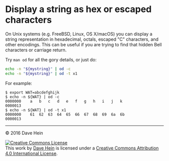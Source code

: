 # Display a string as hex or escaped characters

On Unix systems (e.g. FreeBSD, Linux, OS X/macOS) you can display a string representation in hexadecimal, octals, escaped "C" characters, and other encodings. This can be useful if you are trying to find that hidden Bell characters or carriage return.

Try `man od` for all the gory details, or just do:

```bash
echo -n "${mystring}" | od -c
echo -n "${mystring}" | od -t x1
```

For example:

```nohighlight
$ export WAT=abcdefghijk
$ echo -n ${WAT} | od -c
0000000    a   b   c   d   e   f   g   h   i   j   k
0000013
$ echo -n ${WAT} | od -t x1
0000000    61  62  63  64  65  66  67  68  69  6a  6b
0000013
```

---

&copy; 2016 Dave Hein

<a rel="license" href="http://creativecommons.org/licenses/by/4.0/"><img alt="Creative Commons License" style="border-width:0" src="https://i.creativecommons.org/l/by/4.0/88x31.png" /></a><br />This <span xmlns:dct="http://purl.org/dc/terms/" href="http://purl.org/dc/dcmitype/Text" rel="dct:type">work</span> by <a xmlns:cc="http://creativecommons.org/ns#" href="https://github.com/JeNeSuisPasDave/til" property="cc:attributionName" rel="cc:attributionURL">Dave Hein</a> is licensed under a <a rel="license" href="http://creativecommons.org/licenses/by/4.0/">Creative Commons Attribution 4.0 International License</a>.

